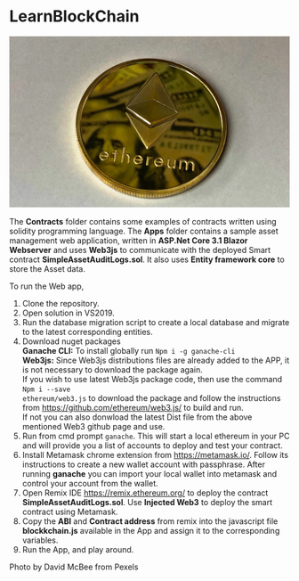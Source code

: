 # LearnBlockChain

![Ethereum](/eth2.jpg?raw=true "Title")

The <b>Contracts</b> folder contains some examples of contracts written using solidity programming language.
The <b>Apps</b> folder contains a sample asset management web application, written in <b>ASP.Net Core 3.1 Blazor Webserver</b> and uses <b>Web3js</b> to communicate with the deployed Smart contract <b>SimpleAssetAuditLogs.sol</b>. It also uses <b>Entity framework core</b> to store the Asset data.

To run the Web app,
1. Clone the repository.
2. Open solution in VS2019.
3. Run the database migration script to create a local database and migrate to the latest corresponding entities.
4. Download nuget packages<br/>
<b>Ganache CLI:</b> To install globally run <code>Npm i -g ganache-cli</code><br/>
<b>Web3js:</b> Since Web3js distributions files are already added to the APP, it is not necessary to download the package again. <br/> If you wish to use latest Web3js package code, then use the command <code>Npm i --save ethereum/web3.js</code> to download the package and follow the instructions from https://github.com/ethereum/web3.js/ to build and run. <br/>
If not you can also donwload the latest Dist file from the above mentioned Web3 github page and use.<br/>
6. Run from cmd prompt <code>ganache</code>. This will start a local ethereum in your PC and will provide you a list of accounts to deploy and test your contract.
7. Install Metamask chrome extension from https://metamask.io/. Follow its instructions to create a new wallet account with passphrase. After running <b>ganache</b> you can import your local wallet into metamask and control your account from the wallet.
8. Open Remix IDE https://remix.ethereum.org/ to deploy the contract <b>SimpleAssetAuditLogs.sol</b>. Use <b>Injected Web3</b> to deploy the smart contract using Metamask.
9. Copy the <b>ABI</b> and <b>Contract address</b> from remix into the javascript file <b>blockkchain.js</b> available in the App and assign it to the corresponding variables.
10. Run the App, and play around.

Photo by David McBee from Pexels
